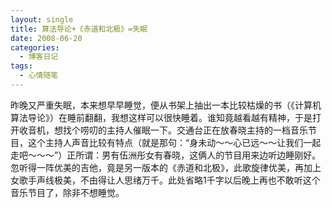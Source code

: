 ```yaml
---
layout: single
title: 算法导论+《赤道和北极》=失眠
date: 2008-06-20
categories:
  - 博客日记
tags:
  - 心情随笔
---
```


昨晚又严重失眠，本来想早早睡觉，便从书架上抽出一本比较枯燥的书（《计算机算法导论》）在睡前翻翻，我想这样可以很快睡着。谁知竟越看越有精神，于是打开收音机，想找个唠叨的主持人催眠一下。交通台正在放春晓主持的一档音乐节目，这个主持人声音比较有特点（就是那句：“身未动～～心已远～～让我们一起走吧～～～”）正所谓：男有伍洲彤女有春晓，这俩人的节目用来边听边睡刚好。忽听得一阵优美的吉他，竟是另一版本的《赤道和北极》，此歌旋律优美，再加上女歌手声线极美，不由得让人思绪万千。此处省略1千字以后晚上再也不敢听这个音乐节目了，除非不想睡觉。
